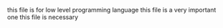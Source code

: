 this file is for low level programming language 
this file is a very important one
this file is necessary
